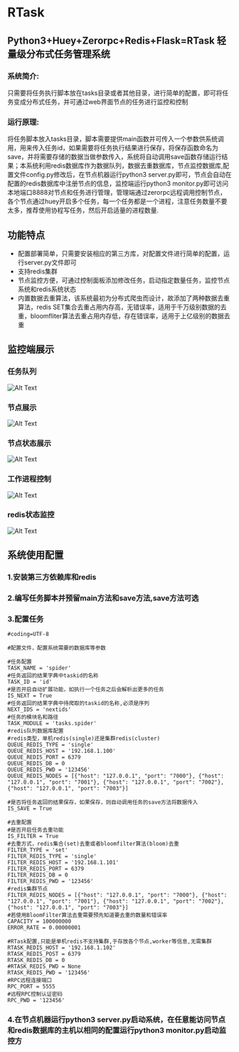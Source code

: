 # RTask
## Python3+Huey+Zerorpc+Redis+Flask=RTask 轻量级分布式任务管理系统
### 系统简介:
只需要将任务执行脚本放在tasks目录或者其他目录，进行简单的配置，即可将任务变成分布式任务，并可通过web界面节点的任务进行监控和控制

### 运行原理:
将任务脚本放入tasks目录，脚本需要提供main函数并可传入一个参数供系统调用，用来传入任务id，如果需要将任务执行结果进行保存，将保存函数命名为save，并将需要存储的数据当做参数传入，系统将自动调用save函数存储运行结果；本系统利用redis数据库作为数据队列，数据去重数据库，节点监控数据库,配置文件config.py修改后，在节点机器运行python3 server.py即可，节点会自动在配置的redis数据库中注册节点的信息，监控端运行python3 monitor.py即可访问本地端口8888对节点和任务进行管理，管理端通过zerorpc远程调用控制节点，各个节点通过huey开启多个任务，每一个任务都是一个进程，注意任务数量不要太多，推荐使用协程写任务，然后开启适量的进程数量.

## 功能特点
+ 配置部署简单，只需要安装相应的第三方库，对配置文件进行简单的配置，运行server.py文件即可
+ 支持redis集群
+ 节点监控方便，可通过控制面板添加修改任务，启动指定数量任务，监控节点系统和redis系统状态
+ 内置数据去重算法，该系统最初为分布式爬虫而设计，故添加了两种数据去重算法，redis SET集合去重占用内存高，无错误率，适用于千万级别数据的去重，bloomfliter算法去重占用内存低，存在错误率，适用于上亿级别的数据去重

## 监控端展示
### 任务队列
![Alt Text](https://github.com/HatBoy/RTask/blob/master/images/queues.png)

### 节点展示
![Alt Text](https://github.com/HatBoy/RTask/blob/master/images/nodes.png)

### 节点状态展示
![Alt Text](https://github.com/HatBoy/RTask/blob/master/images/nodeinfo.png)

### 工作进程控制
![Alt Text](https://github.com/HatBoy/RTask/blob/master/images/workers.png)

### redis状态监控
![Alt Text](https://github.com/HatBoy/RTask/blob/master/images/redis.png)

## 系统使用配置
### 1.安装第三方依赖库和redis
### 2.编写任务脚本并预留main方法和save方法,save方法可选
### 3.配置任务
```Python3
#coding=UTF-8

#配置文件，配置系统需要的数据库等参数

#任务配置
TASK_NAME = 'spider'
#任务返回的结果字典中taskid的名称
TASK_ID = 'id'
#是否开启自动扩展功能，如执行一个任务之后会解析出更多的任务
IS_NEXT = True
#任务返回的结果字典中待爬取的taskid的名称,必须是序列
NEXT_IDS = 'nextids'
#任务的模块名和路径
TASK_MODULE = 'tasks.spider'
#redis队列数据库配置
#redis类型，单机redis(single)还是集群redis(cluster)
QUEUE_REDIS_TYPE = 'single'
QUEUE_REDIS_HOST = '192.168.1.100'
QUEUE_REDIS_PORT = 6379
QUEUE_REDIS_DB = 0
QUEUE_REDIS_PWD = '123456'
QUEUE_REDIS_NODES = [{"host": "127.0.0.1", "port": "7000"}, {"host": "127.0.0.1", "port": "7001"}, {"host": "127.0.0.1", "port": "7002"}, {"host": "127.0.0.1", "port": "7003"}]

#是否将任务返回的结果保存，如果保存，则自动调用任务的save方法将数据传入
IS_SAVE = True

#去重配置
#是否开启任务去重功能
IS_FILTER = True
#去重方式，redis集合(set)去重或者bloomfilter算法(bloom)去重
FILTER_TYPE = 'set'
FILTER_REDIS_TYPE = 'single'
FILTER_REDIS_HOST = '192.168.1.101'
FILTER_REDIS_PORT = 6379
FILTER_REDIS_DB = 0
FILTER_REDIS_PWD = '123456'
#redis集群节点
FILTER_REDIS_NODES = [{"host": "127.0.0.1", "port": "7000"}, {"host": "127.0.0.1", "port": "7001"}, {"host": "127.0.0.1", "port": "7002"}, {"host": "127.0.0.1", "port": "7003"}]
#若使用BloomFilter算法去重需要预先知道要去重的数量和错误率
CAPACITY = 100000000
ERROR_RATE = 0.00000001

#RTask配置,只能是单机redis不支持集群,于存放各个节点,worker等信息,无需集群
RTASK_REDIS_HOST = '192.168.1.102'
RTASK_REDIS_POST = 6379
RTASK_REDIS_DB = 0
#RTASK_REDIS_PWD = None
RTASK_REDIS_PWD = '123456'
#RPC远程连接端口
RPC_PORT = 5555
#远程RPC控制认证密码
RPC_PWD = '123456'
```
### 4.在节点机器运行python3 server.py启动系统，在任意能访问节点和redis数据库的主机以相同的配置运行python3 monitor.py启动监控方
